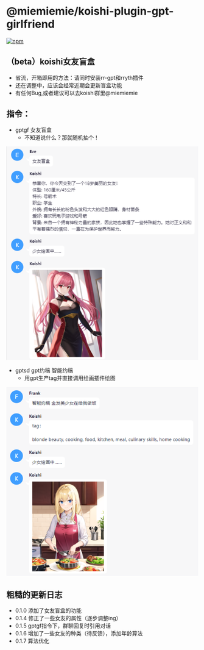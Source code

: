 # @miemiemie/koishi-plugin-gpt-girlfriend

[![npm](https://img.shields.io/npm/v/@miemiemie/koishi-plugin-gpt-girlfriend?style=flat-square)](https://www.npmjs.com/package/@miemiemie/koishi-plugin-gpt-girlfriend)

## （beta）koishi女友盲盒 
- 省流，开箱即用的方法：请同时安装rr-gpt和rryth插件
- 还在调整中，应该会经常近期会更新盲盒功能
- 有任何Bug,或者建议可以去koishi群里@miemiemie
## 指令：
- gptgf 女友盲盒  
  - 不知道说什么？那就随机抽个！

![demo](https://raw.githubusercontent.com/MieMieMieeeee/koishi-gpt-girlfriend/main/img/demo.png)
- gptsd gpt约稿 智能约稿
  - 用gpt生产tag并直接调用绘画插件绘图

![demo](https://github.com/MieMieMieeeee/koishi-gpt-girlfriend/blob/main/img/demo_gptsd.png) 


## 粗糙的更新日志
- 0.1.0 添加了女友盲盒的功能
- 0.1.4 修正了一些女友的属性（逐步调整ing）
- 0.1.5 gptgf指令下，群聊回复时引用对话
- 0.1.6 增加了一些女友的种类（待反馈），添加年龄算法
- 0.1.7 算法优化
